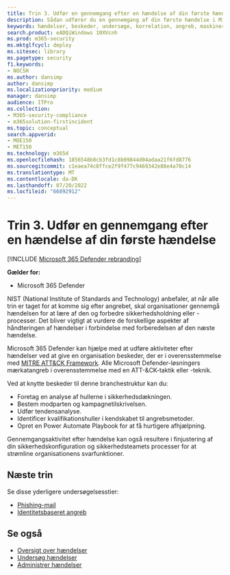 ```yaml
---
title: Trin 3. Udfør en gennemgang efter en hændelse af din første hændelse
description: Sådan udfører du en gennemgang af din første hændelse i Microsoft 365 Defender.
keywords: hændelser, beskeder, undersøge, korrelation, angreb, maskiner, enheder, brugere, identiteter, identitet, postkasse, mail, 365, microsoft, m365
search.product: eADQiWindows 10XVcnh
ms.prod: m365-security
ms.mktglfcycl: deploy
ms.sitesec: library
ms.pagetype: security
f1.keywords:
- NOCSH
ms.author: dansimp
author: dansimp
ms.localizationpriority: medium
manager: dansimp
audience: ITPro
ms.collection:
- M365-security-compliance
- m365solution-firstincident
ms.topic: conceptual
search.appverid:
- MOE150
- MET150
ms.technology: m365d
ms.openlocfilehash: 1856548b8cb3fd1c8b09844d04adaa21f6fd8776
ms.sourcegitcommit: c1eaea74c8ffce2f9f477c9469342e88e4a70c14
ms.translationtype: MT
ms.contentlocale: da-DK
ms.lasthandoff: 07/20/2022
ms.locfileid: "66892912"
---
```

# <a name="step-3-perform-a-post-incident-review-of-your-first-incident"></a>Trin 3. Udfør en gennemgang efter en hændelse af din første hændelse

[!INCLUDE [Microsoft 365 Defender rebranding](../includes/microsoft-defender.md)]

**Gælder for:**
- Microsoft 365 Defender

NIST (National Institute of Standards and Technology) anbefaler, at når alle trin er taget for at komme sig efter angrebet, skal organisationer gennemgå hændelsen for at lære af den og forbedre sikkerhedsholdning eller -processer. Det bliver vigtigt at vurdere de forskellige aspekter af håndteringen af hændelser i forbindelse med forberedelsen af den næste hændelse.

Microsoft 365 Defender kan hjælpe med at udføre aktiviteter efter hændelser ved at give en organisation beskeder, der er i overensstemmelse med [MITRE ATT&CK Framework](https://attack.mitre.org/). Alle Microsoft Defender-løsningers mærkatangreb i overensstemmelse med en ATT-&CK-taktik eller -teknik.

Ved at knytte beskeder til denne branchestruktur kan du:

- Foretag en analyse af hullerne i sikkerhedsdækningen.
- Bestem modparten og kampagnetilskrivelsen.
- Udfør tendensanalyse.
- Identificer kvalifikationshuller i kendskabet til angrebsmetoder.
- Opret en Power Automate Playbook for at få hurtigere afhjælpning.

Gennemgangsaktivitet efter hændelse kan også resultere i finjustering af din sikkerhedskonfiguration og sikkerhedsteamets processer for at strømline organisationens svarfunktioner.

## <a name="next-step"></a>Næste trin

Se disse yderligere undersøgelsesstier:

- [Phishing-mail](first-incident-path-phishing.md)
- [Identitetsbaseret angreb](first-incident-path-identity.md)


## <a name="see-also"></a>Se også

- [Oversigt over hændelser](incidents-overview.md)
- [Undersøg hændelser](investigate-incidents.md)
- [Administrer hændelser](manage-incidents.md)
